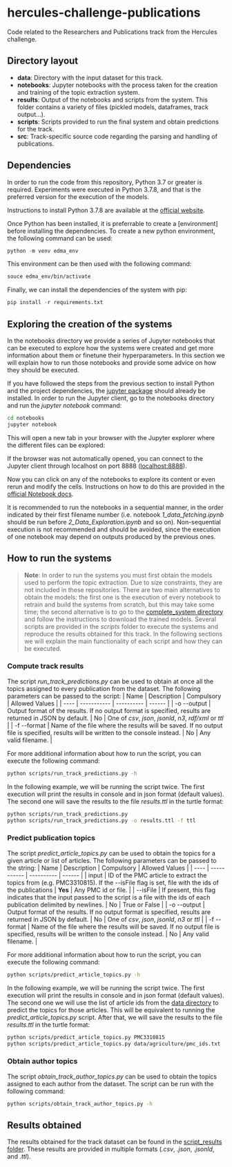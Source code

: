 # hercules-challenge-publications
Code related to the Researchers and Publications track from the Hercules challenge.

## Directory layout
* __data__: Directory with the input dataset for this track.
* __notebooks__: Jupyter notebooks with the process taken for the creation and training of the topic extraction system.
* __results__: Output of the notebooks and scripts from the system. This folder contains a variety of files (pickled models, dataframes, track output...).
* __scripts__: Scripts provided to run the final system and obtain predictions for the track.
* __src__: Track-specific source code regarding the parsing and handling of publications.

## Dependencies
In order to run the code from this repository, Python 3.7 or greater is required. Experiments were executed in Python 3.7.8, and that is the preferred version for the execution of the models. 

Instructions to install Python 3.7.8 are available at the [official website](https://www.python.org/downloads/release/python-378/). 

Once Python has been installed, it is preferrable to create a [environment] before installing the dependencies. To create a new python environment, the following command can be used:
```python
python -m venv edma_env
```

This environment can be then used with the following command:
```bash
souce edma_env/bin/activate
```

Finally, we can install the dependencies of the system with pip:
```python
pip install -r requirements.txt
```

## Exploring the creation of the systems
In the notebooks directory we provide a series of Jupyter notebooks that can be executed to explore how the systems were created and get more information about them or finetune their hyperparameters. In this section we will explain how to run those notebooks and provide some advice on how they should be executed.

If you have followed the steps from the previous section to install Python and the project dependencies, the [jupyter package](https://pypi.org/project/jupyter/) should already be installed. In order to run the Jupyter client, go to the notebooks directory and run the _jupyter notebook_ command:
```bash
cd notebooks
jupyter notebook
```

This will open a new tab in your browser with the Jupyter explorer where the different files can be explored:
![]()

If the browser was not automatically opened, you can connect to the Jupyter client through localhost on port 8888 ([localhost:8888](http://localhost:8888)).

Now you can click on any of the notebooks to explore its content or even rerun and modify the cells. Instructions on how to do this are provided in the [official Notebook docs](https://jupyter-notebook.readthedocs.io/en/stable/examples/Notebook/Notebook%20Basics.html).

It is recommended to run the notebooks in a sequential manner, in the order indicated by their first filename number (i.e. notebook _1_data_fetching.ipynb_ should be run before _2_Data_Exploration.ipynb_ and so on). Non-sequential execution is not recommended and should be avoided, since the execution of one notebook may depend on outputs produced by the previous ones.

## How to run the systems
> __Note__: In order to run the systems you must first obtain the models used to perform the topic extraction. Due to size constraints, they are not included in these repositories. There are two main alternatives to obtain the models: the first one is the execution of every notebook to retrain and build the systems from scratch, but this may take some time; the second alternative is to go to the [complete_system directory](./results/7_complete_system) and follow the instructions to download the trained models.
Several scripts are provided in the _scripts_ folder to execute the systems and reproduce the results obtained for this track. In the following sections we will explain the main functionality of each script and how they can be executed.

### Compute track results
The script _run_track_predictions.py_ can be used to obtain at once all the topics assigned to every publication from the dataset. The following parameters can be passed to the script:
| Name | Description | Compulsory | Allowed Values |
| ---- | ----------- | ---------- | ------ |
| -o --output | Output format of the results. If no output format is specified, results are returned in JSON by default. | No | One of _csv_, _json_, _jsonld_, _n3_, _rdf/xml_ or _ttl_ |
| -f --format | Name of the file where the results will be saved. If no output file is specified, results will be written to the console instead. | No | Any valid filename. |

For more additional information about how to run the script, you can execute the following command:
```bash
python scripts/run_track_predictions.py -h
```

In the following example, we will be running the script twice. The first execution will print the results in console and in json format (default values). The second one will save the results to the file _results.ttl_ in the turtle format:
```bash
python scripts/run_track_predictions.py
python scripts/run_track_predictions.py -o results.ttl -f ttl
```

### Predict publication topics
The script _predict_article_topics.py_ can be used to obtain the topics for a given article or list of articles. The following parameters can be passed to the string:
| Name | Description | Compulsory | Allowed Values |
| ---- | ----------- | ---------- | ------ |
| input | ID of the PMC article to extract the topics from (e.g. PMC3310815). If the --isFile flag is set, file with the ids of the publications | __Yes__ | Any PMC id or file. |
| --isFile | If present, this flag indicates that the input passed to the script is a file with the ids of each publication delimited by newlines. | No | True or False |
| -o --output | Output format of the results. If no output format is specified, results are returned in JSON by default. | No | One of _csv_, _json_, _jsonld_, _n3_ or _ttl_ |
| -f --format | Name of the file where the results will be saved. If no output file is specified, results will be written to the console instead. | No | Any valid filename. |

For more additional information about how to run the script, you can execute the following command:
```bash
python scripts/predict_article_topics.py -h
```

In the following example, we will be running the script twice. The first execution will print the results in console and in json format (default values). The second one we will use the list of article ids from the [data directory](./data/agriculture/pmc_ids.txt) to predict the topics for those articles. This will be equivalent to running the _predict_article_topics.py_ script. After that, we will save the results to the file _results.ttl_ in the turtle format:
```bash
python scripts/predict_article_topics.py PMC3310815
python scripts/predict_article_topics.py data/agriculture/pmc_ids.txt --isFile -o results.ttl -f ttl
```

### Obtain author topics
The script _obtain_track_author_topics.py_ can be used to obtain the topics assigned to each author from the dataset. The script can be run with the following command:
```bash
python scripts/obtain_track_author_topics.py -h
```

## Results obtained
The results obtained for the track dataset can be found in the [script_results folder](./results/9_script_results). These results are provided in multiple formats (_.csv_, _.json_, _.jsonld_, and _.ttl_).
